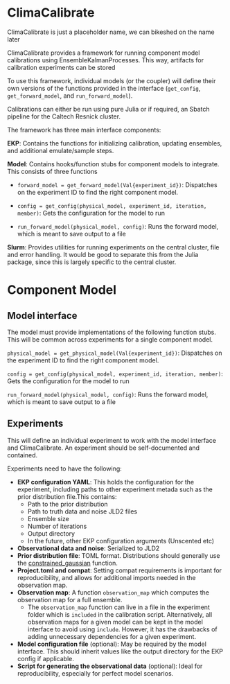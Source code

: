 # ClimaCalibrate

ClimaCalibrate is just a placeholder name, we can bikeshed on the name later

ClimaCalibrate provides a framework for running component model calibrations using EnsembleKalmanProcesses. This way, artifacts for calibration experiments can be stored

To use this framework, individual models (or the coupler) will define their own versions of the functions provided in the interface (`get_config`, `get_forward_model`, and `run_forward_model`).

Calibrations can either be run using pure Julia or if required, an Sbatch pipeline for the Caltech Resnick cluster.

The framework has three main interface components:

**EKP**: Contains the functions for initializing calibration, updating ensembles, and additional emulate/sample steps.

**Model**: Contains hooks/function stubs for component models to integrate. This consists of three functions
- `forward_model = get_forward_model(Val{experiment_id})`: Dispatches on the experiment ID to find the right component model.

- `config = get_config(physical_model, experiment_id, iteration, member)`: Gets the configuration for the model to run

- `run_forward_model(physical_model, config)`: Runs the forward model, which is meant to save output to a file

**Slurm**: Provides utilities for running experiments on the central cluster, file and error handling.
It would be good to separate this from the Julia package, since this is largely specific to the central cluster.

# Component Model

## Model interface
The model must provide implementations of the following function stubs. This will be common across experiments for a single component model.

`physical_model = get_physical_model(Val{experiment_id})`: Dispatches on the experiment ID to find the right component model.

`config = get_config(physical_model, experiment_id, iteration, member)`: Gets the configuration for the model to run

`run_forward_model(physical_model, config)`: Runs the forward model, which is meant to save output to a file

## Experiments
This will define an individual experiment to work with the model interface and ClimaCalibrate.
An experiment should be self-documented and contained. 

Experiments need to have the following:
- **EKP configuration YAML**: This holds the configuration for the experiment, including paths to other experiment metada such as the prior distribution file.This contains:
    - Path to the prior distribution
    - Path to truth data and noise JLD2 files
    - Ensemble size
    - Number of iterations
    - Output directory
    - In the future, other EKP configuration arguments (Unscented etc)
- **Observational data and noise**: Serialized to JLD2
- **Prior distribution file**: TOML format. Distributions should generally use the [constrained_gaussian](https://clima.github.io/EnsembleKalmanProcesses.jl/dev/API/ParameterDistributions/#EnsembleKalmanProcesses.ParameterDistributions.constrained_gaussian) function.
- **Project.toml and compat**: Setting compat requirements is important for reproducibility, and allows for additional imports needed in the observation map.
- **Observation map**: A function `observation_map` which computes the observation map for a full ensemble.
    - The `observation_map` function can live in a file in the experiment folder which is `included` in the calibration script. Alternatively, all observation maps for a given model can be kept in the model interface to avoid using `include`. However, it has the drawbacks of adding unnecessary dependencies for a given experiment.
- **Model configuration file** (optional): May be required by the model interface. This should inherit values like the output directory for the EKP config if applicable.
- **Script for generating the observational data** (optional): Ideal for reproducibility, especially for perfect model scenarios.